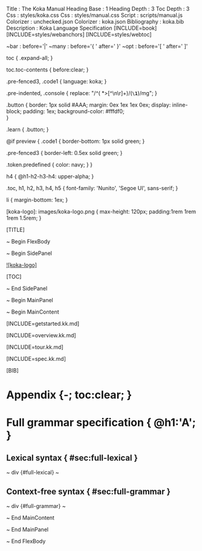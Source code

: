 Title         : The Koka Manual
Heading Base  : 1
Heading Depth : 3
Toc Depth     : 3
Css           : styles/koka.css
Css           : styles/manual.css
Script        : scripts/manual.js
Colorizer     : unchecked.json
Colorizer     : koka.json
Bibliography  : koka.bib
Description   : Koka Language Specification
[INCLUDE=book]
[INCLUDE=styles/webanchors]
[INCLUDE=styles/webtoc]

~bar          : before='|'
~many         : before='{ ' after=' }'
~opt          : before='[ ' after=' ]'

toc {
  .expand-all;
}

toc.toc-contents {
  before:clear;
}

.pre-fenced3, .code1 {
  language: koka;
}

.pre-indented, .console {
  replace: "/^( *>[^\n\r]+)/\(**``\1``**\)/mg";
}

.button {
  border: 1px solid #AAA;
  margin: 0ex 1ex 1ex 0ex;
  display: inline-block;
  padding: 1ex;
  background-color: #fffdf0;  
}

.learn {
  .button;
}


@if preview {
  .code1 {
    border-bottom: 1px solid green;
  }

  .pre-fenced3 {
    border-left: 0.5ex solid green;
  }

  .token.predefined {
    color: navy;
  }
}

h4 {
  @h1-h2-h3-h4: upper-alpha;
}

.toc, h1, h2, h3, h4, h5 {
  font-family: 'Nunito', 'Segoe UI', sans-serif;
}

li {
  margin-bottom: 1ex;
}

[koka-logo]: images/koka-logo.png { max-height: 120px; padding:1rem 1rem 1rem 1.5rem; }

[TITLE]

~ Begin FlexBody

~ Begin SidePanel

[![koka-logo]](https://github.com/koka-lang/koka)

[TOC]

~ End SidePanel

~ Begin MainPanel

~ Begin MainContent

[INCLUDE=getstarted.kk.md]

[INCLUDE=overview.kk.md]

[INCLUDE=tour.kk.md]

[INCLUDE=spec.kk.md]

[BIB]

# Appendix {-; toc:clear; }

# Full grammar specification { @h1:'A'; }

## Lexical syntax { #sec:full-lexical }

~ div {#full-lexical}
~

## Context-free syntax  { #sec:full-grammar }

~ div {#full-grammar}
~

~ End MainContent

~ End MainPanel

~ End FlexBody
